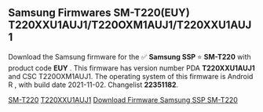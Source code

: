 <h2>Samsung Firmwares SM-T220(EUY) T220XXU1AUJ1/T220OXM1AUJ1/T220XXU1AUJ1</h2>
Download the Samsung firmware for the ✅ <strong>Samsung SSP </strong> ⭐ <strong>SM-T220</strong> with product code <strong>EUY</strong> . This firmware has version number PDA <strong>T220XXU1AUJ1</strong> and CSC T220OXM1AUJ1. The operating system of this firmware is Android R , with build date 2021-11-02. Changelist <strong>22351182</strong>.


[SM-T220](https://samfirm.shop/samsung/model/SM-T220)
[T220XXU1AUJ1](https://samfirm.shop/samsung/pda/T220XXU1AUJ1)
[Download Firmware Samsung SSP SM-T220](https://samfirm.shop/samsung/firmware/476279)
